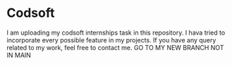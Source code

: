 # Codsoft
I am uploading my codsoft internships task in this repository. I hava tried to incorporate every possible feature in my projects. If you have any query related to my work, feel free to contact me.
GO TO MY NEW BRANCH NOT IN MAIN

